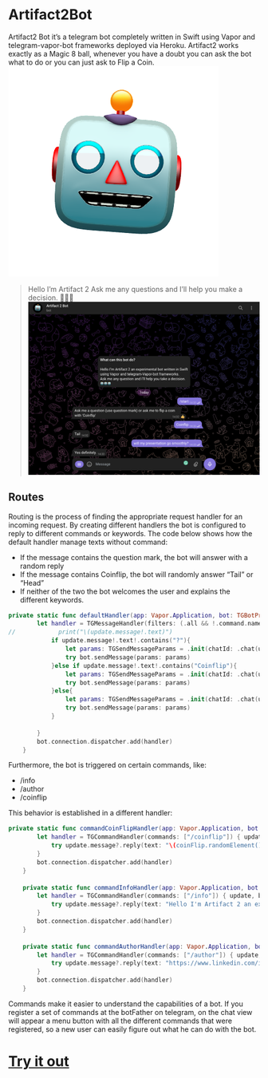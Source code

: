 # Artifact2Bot

Artifact2 Bot it’s a telegram bot completely written in Swift using Vapor and telegram-vapor-bot frameworks deployed via Heroku. 
Artifact2 works exactly as a Magic 8 ball, whenever you have a doubt you can ask the bot what to do or you can just ask to Flip a Coin.
![Layer_1](/Artifact2-bot-images/bot.PNG)

>Hello I’m Artifact 2 
>Ask me any questions and I’ll help you make a decision. 🤖🤖🤖
![Layer_2](/Artifact2-bot-images/screen.png)

## Routes

Routing is the process of finding the appropriate request handler for an incoming request.
By creating different handlers the bot is configured to reply to different commands or keywords.
The code below shows how the default handler manage texts without command:
- If the message contains the question mark, the bot will answer with a random reply
- If the message contains Coinflip, the bot will randomly answer “Tail” or “Head”
- If neither of the two the bot welcomes the user and explains the different keywords.

```swift
private static func defaultHandler(app: Vapor.Application, bot: TGBotPrtcl) {
        let handler = TGMessageHandler(filters: (.all && !.command.names(["/coinflip", "/show_buttons", "/info","/author"]))) { update, bot in
//            print("\(update.message!.text)")
            if update.message!.text!.contains("?"){
                let params: TGSendMessageParams = .init(chatId: .chat(update.message!.chat.id), text: "\(replies.randomElement()!)")
                try bot.sendMessage(params: params)
            }else if update.message!.text!.contains("Coinflip"){
                let params: TGSendMessageParams = .init(chatId: .chat(update.message!.chat.id), text: "\(coinFlip.randomElement()!)")
                try bot.sendMessage(params: params)
            }else{
                let params: TGSendMessageParams = .init(chatId: .chat(update.message!.chat.id), text: "Ask me a question (use question mark) or ask me to flip a coin with 'Coinflip' ")
                try bot.sendMessage(params: params)
            }
            
        }
        bot.connection.dispatcher.add(handler)
    }
```
Furthermore, the bot is triggered on certain commands, like:

- /info
- /author
- /coinflip

This behavior is established in a different handler:
```swift
private static func commandCoinFlipHandler(app: Vapor.Application, bot: TGBotPrtcl) {
        let handler = TGCommandHandler(commands: ["/coinflip"]) { update, bot in
            try update.message?.reply(text: "\(coinFlip.randomElement()!)", bot: bot)
        }
        bot.connection.dispatcher.add(handler)
    }
    
    private static func commandInfoHandler(app: Vapor.Application, bot: TGBotPrtcl) {
        let handler = TGCommandHandler(commands: ["/info"]) { update, bot in
            try update.message?.reply(text: "Hello I'm Artifact 2 an experimental bot made for Server Side Swift branch, completly written in Swift using vapor and telegram-vapor-bot frameworks", bot: bot)
        }
        bot.connection.dispatcher.add(handler)
    }
    
    private static func commandAuthorHandler(app: Vapor.Application, bot: TGBotPrtcl) {
        let handler = TGCommandHandler(commands: ["/author"]) { update, bot in
            try update.message?.reply(text: "https://www.linkedin.com/in/edoardotroianiello/", bot: bot)
        }
        bot.connection.dispatcher.add(handler)
    }
```
Commands make it easier to understand the capabilities of a bot. If you register a set of commands at the botFather on telegram, on the chat view will appear a menu button with all the different commands that were registered, so a new user can easily figure out what he can do with the bot.
# [Try it out](https://t.me/artifact2_bot)

